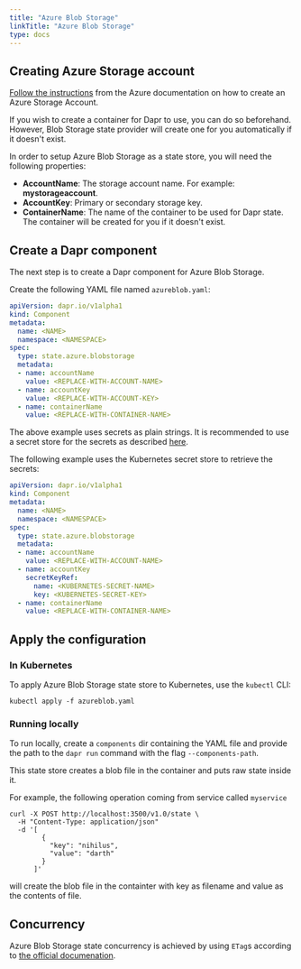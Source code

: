 ```yaml
---
title: "Azure Blob Storage"
linkTitle: "Azure Blob Storage"
type: docs
---
```


## Creating Azure Storage account

[Follow the instructions](https://docs.microsoft.com/en-us/azure/storage/common/storage-account-create?tabs=azure-portal) from the Azure documentation on how to create an Azure Storage Account. 

If you wish to create a container for Dapr to use, you can do so beforehand. However, Blob Storage state provider will create one for you automatically if it doesn't exist.

In order to setup Azure Blob Storage as a state store, you will need the following properties:

* **AccountName**: The storage account name. For example: **mystorageaccount**. 
* **AccountKey**: Primary or secondary storage key.
* **ContainerName**: The name of the container to be used for Dapr state. The container will be created for you if it doesn't exist.

## Create a Dapr component

The next step is to create a Dapr component for Azure Blob Storage.

Create the following YAML file named `azureblob.yaml`:

```yaml
apiVersion: dapr.io/v1alpha1
kind: Component
metadata:
  name: <NAME>
  namespace: <NAMESPACE>
spec:
  type: state.azure.blobstorage
  metadata:
  - name: accountName
    value: <REPLACE-WITH-ACCOUNT-NAME>
  - name: accountKey
    value: <REPLACE-WITH-ACCOUNT-KEY>
  - name: containerName
    value: <REPLACE-WITH-CONTAINER-NAME>
```

The above example uses secrets as plain strings. It is recommended to use a secret store for the secrets as described [here](../../concepts/secrets/README.md).

The following example uses the Kubernetes secret store to retrieve the secrets:

```yaml
apiVersion: dapr.io/v1alpha1
kind: Component
metadata:
  name: <NAME>
  namespace: <NAMESPACE>
spec:
  type: state.azure.blobstorage
  metadata:
  - name: accountName
    value: <REPLACE-WITH-ACCOUNT-NAME>
  - name: accountKey
    secretKeyRef:
      name: <KUBERNETES-SECRET-NAME>
      key: <KUBERNETES-SECRET-KEY>
  - name: containerName
    value: <REPLACE-WITH-CONTAINER-NAME>
```

## Apply the configuration

### In Kubernetes

To apply Azure Blob Storage state store to Kubernetes, use the `kubectl` CLI:

```
kubectl apply -f azureblob.yaml
```

### Running locally

To run locally, create a `components` dir containing the YAML file and provide the path to the `dapr run` command with the flag `--components-path`.

This state store creates a blob file in the container and puts raw state inside it.

For example, the following operation coming from service called `myservice`

```shell
curl -X POST http://localhost:3500/v1.0/state \
  -H "Content-Type: application/json"
  -d '[
        {
          "key": "nihilus",
          "value": "darth"
        }
      ]'
```

will create the blob file in the containter with key as filename and value as the contents of file.

## Concurrency

Azure Blob Storage state concurrency is achieved by using `ETag`s according to [the official documenation](https://docs.microsoft.com/en-us/azure/storage/common/storage-concurrency#managing-concurrency-in-blob-storage).

